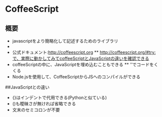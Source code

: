 
# CoffeeScript
## 概要
* javascriptをより簡略化して記述するためのライブラリ
*  
* 公式ドキュメント:http://coffeescript.org
** http://coffeescript.org/#try:で、実際に動かしてみてcoffeeScriptとJavaScriptの違いを確認できる
* coffeeScriptの中に、JavaScriptを埋め込むこともできる
** ’’でコードをくくる
* Node.jsを使用して、CoffeeScriptからJSへのコンパイルができる

##JavaScriptとの違い
* {}はインデントで代用できる(Pythonと似ている)
* ()も曖昧さが無ければ省略できる
* 文末のセミコロンが不要
